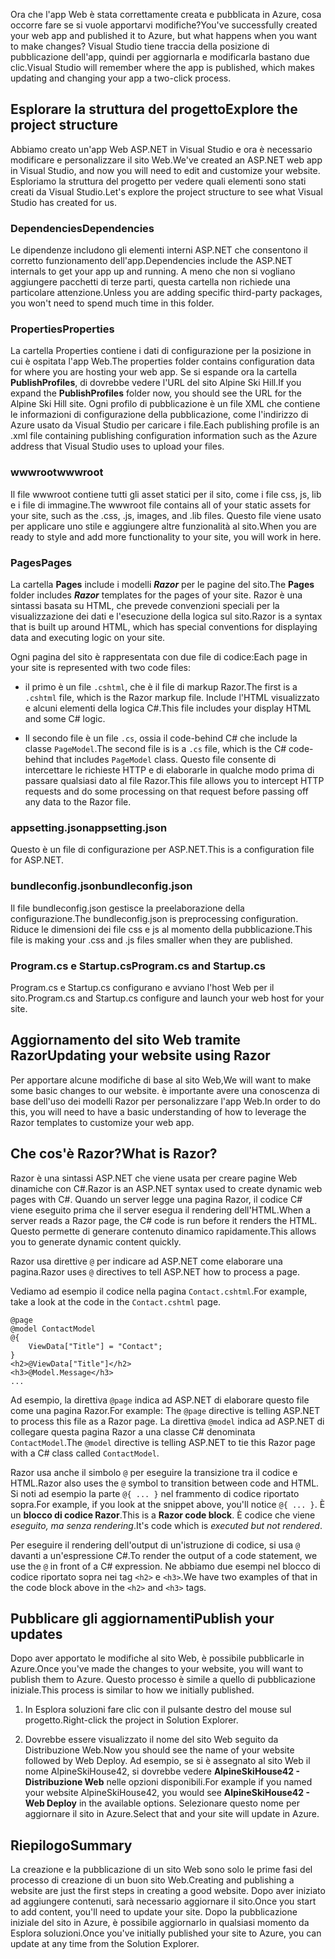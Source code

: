 <span data-ttu-id="b8f9c-101">Ora che l'app Web è stata correttamente creata e pubblicata in Azure, cosa occorre fare se si vuole apportarvi modifiche?</span><span class="sxs-lookup"><span data-stu-id="b8f9c-101">You've successfully created your web app and published it to Azure, but what happens when you want to make changes?</span></span> <span data-ttu-id="b8f9c-102">Visual Studio tiene traccia della posizione di pubblicazione dell'app, quindi per aggiornarla e modificarla bastano due clic.</span><span class="sxs-lookup"><span data-stu-id="b8f9c-102">Visual Studio will remember where the app is published, which makes updating and changing your app a two-click process.</span></span>

## <a name="explore-the-project-structure"></a><span data-ttu-id="b8f9c-103">Esplorare la struttura del progetto</span><span class="sxs-lookup"><span data-stu-id="b8f9c-103">Explore the project structure</span></span>

<span data-ttu-id="b8f9c-104">Abbiamo creato un'app Web ASP.NET in Visual Studio e ora è necessario modificare e personalizzare il sito Web.</span><span class="sxs-lookup"><span data-stu-id="b8f9c-104">We've created an ASP.NET web app in Visual Studio, and now you will need to edit and customize your website.</span></span> <span data-ttu-id="b8f9c-105">Esploriamo la struttura del progetto per vedere quali elementi sono stati creati da Visual Studio.</span><span class="sxs-lookup"><span data-stu-id="b8f9c-105">Let's explore the project structure to see what Visual Studio has created for us.</span></span>

### <a name="dependencies"></a><span data-ttu-id="b8f9c-106">Dependencies</span><span class="sxs-lookup"><span data-stu-id="b8f9c-106">Dependencies</span></span>

<span data-ttu-id="b8f9c-107">Le dipendenze includono gli elementi interni ASP.NET che consentono il corretto funzionamento dell'app.</span><span class="sxs-lookup"><span data-stu-id="b8f9c-107">Dependencies include the ASP.NET internals to get your app up and running.</span></span> <span data-ttu-id="b8f9c-108">A meno che non si vogliano aggiungere pacchetti di terze parti, questa cartella non richiede una particolare attenzione.</span><span class="sxs-lookup"><span data-stu-id="b8f9c-108">Unless you are adding specific third-party packages, you won't need to spend much time in this folder.</span></span>

### <a name="properties"></a><span data-ttu-id="b8f9c-109">Properties</span><span class="sxs-lookup"><span data-stu-id="b8f9c-109">Properties</span></span>

<span data-ttu-id="b8f9c-110">La cartella Properties contiene i dati di configurazione per la posizione in cui è ospitata l'app Web.</span><span class="sxs-lookup"><span data-stu-id="b8f9c-110">The properties folder contains configuration data for where you are hosting your web app.</span></span> <span data-ttu-id="b8f9c-111">Se si espande ora la cartella **PublishProfiles**, di dovrebbe vedere l'URL del sito Alpine Ski Hill.</span><span class="sxs-lookup"><span data-stu-id="b8f9c-111">If you expand the **PublishProfiles** folder now, you should see the URL for the Alpine Ski Hill site.</span></span> <span data-ttu-id="b8f9c-112">Ogni profilo di pubblicazione è un file XML che contiene le informazioni di configurazione della pubblicazione, come l'indirizzo di Azure usato da Visual Studio per caricare i file.</span><span class="sxs-lookup"><span data-stu-id="b8f9c-112">Each publishing profile is an .xml file containing publishing configuration information such as the Azure address that Visual Studio uses to upload your files.</span></span>

### <a name="wwwroot"></a><span data-ttu-id="b8f9c-113">wwwroot</span><span class="sxs-lookup"><span data-stu-id="b8f9c-113">wwwroot</span></span>

<span data-ttu-id="b8f9c-114">Il file wwwroot contiene tutti gli asset statici per il sito, come i file css, js, lib e i file di immagine.</span><span class="sxs-lookup"><span data-stu-id="b8f9c-114">The wwwroot file contains all of your static assets for your site, such as the .css, .js, images, and .lib files.</span></span> <span data-ttu-id="b8f9c-115">Questo file viene usato per applicare uno stile e aggiungere altre funzionalità al sito.</span><span class="sxs-lookup"><span data-stu-id="b8f9c-115">When you are ready to style and add more functionality to your site, you will work in here.</span></span>

### <a name="pages"></a><span data-ttu-id="b8f9c-116">Pages</span><span class="sxs-lookup"><span data-stu-id="b8f9c-116">Pages</span></span>

<span data-ttu-id="b8f9c-117">La cartella **Pages** include i modelli _**Razor**_ per le pagine del sito.</span><span class="sxs-lookup"><span data-stu-id="b8f9c-117">The **Pages** folder includes _**Razor**_ templates for the pages of your site.</span></span>
<span data-ttu-id="b8f9c-118">Razor è una sintassi basata su HTML, che prevede convenzioni speciali per la visualizzazione dei dati e l'esecuzione della logica sul sito.</span><span class="sxs-lookup"><span data-stu-id="b8f9c-118">Razor is a syntax that is built up around HTML, which has special conventions for displaying data and executing logic on your site.</span></span>

<span data-ttu-id="b8f9c-119">Ogni pagina del sito è rappresentata con due file di codice:</span><span class="sxs-lookup"><span data-stu-id="b8f9c-119">Each page in your site is represented with two code files:</span></span>

- <span data-ttu-id="b8f9c-120">il primo è un file `.cshtml`, che è il file di markup Razor.</span><span class="sxs-lookup"><span data-stu-id="b8f9c-120">The first is a `.cshtml` file, which is the Razor markup file.</span></span> <span data-ttu-id="b8f9c-121">Include l'HTML visualizzato e alcuni elementi della logica C#.</span><span class="sxs-lookup"><span data-stu-id="b8f9c-121">This file includes your display HTML and some C# logic.</span></span>

- <span data-ttu-id="b8f9c-122">Il secondo file è un file `.cs`, ossia il code-behind C# che include la classe `PageModel`.</span><span class="sxs-lookup"><span data-stu-id="b8f9c-122">The second file is is a `.cs` file, which is the C# code-behind that includes `PageModel` class.</span></span> <span data-ttu-id="b8f9c-123">Questo file consente di intercettare le richieste HTTP e di elaborarle in qualche modo prima di passare qualsiasi dato al file Razor.</span><span class="sxs-lookup"><span data-stu-id="b8f9c-123">This file allows you to intercept HTTP requests and do some processing on that request before passing off any data to the Razor file.</span></span>

### <a name="appsettingjson"></a><span data-ttu-id="b8f9c-124">appsetting.json</span><span class="sxs-lookup"><span data-stu-id="b8f9c-124">appsetting.json</span></span>

<span data-ttu-id="b8f9c-125">Questo è un file di configurazione per ASP.NET.</span><span class="sxs-lookup"><span data-stu-id="b8f9c-125">This is a configuration file for ASP.NET.</span></span>

### <a name="bundleconfigjson"></a><span data-ttu-id="b8f9c-126">bundleconfig.json</span><span class="sxs-lookup"><span data-stu-id="b8f9c-126">bundleconfig.json</span></span>

<span data-ttu-id="b8f9c-127">Il file bundleconfig.json gestisce la preelaborazione della configurazione.</span><span class="sxs-lookup"><span data-stu-id="b8f9c-127">The bundleconfig.json is preprocessing configuration.</span></span> <span data-ttu-id="b8f9c-128">Riduce le dimensioni dei file css e js al momento della pubblicazione.</span><span class="sxs-lookup"><span data-stu-id="b8f9c-128">This file is making your .css and .js files smaller when they are published.</span></span>

### <a name="programcs-and-startupcs"></a><span data-ttu-id="b8f9c-129">Program.cs e Startup.cs</span><span class="sxs-lookup"><span data-stu-id="b8f9c-129">Program.cs and Startup.cs</span></span>

<span data-ttu-id="b8f9c-130">Program.cs e Startup.cs configurano e avviano l'host Web per il sito.</span><span class="sxs-lookup"><span data-stu-id="b8f9c-130">Program.cs and Startup.cs configure and launch your web host for your site.</span></span>

## <a name="updating-your-website-using-razor"></a><span data-ttu-id="b8f9c-131">Aggiornamento del sito Web tramite Razor</span><span class="sxs-lookup"><span data-stu-id="b8f9c-131">Updating your website using Razor</span></span>

<span data-ttu-id="b8f9c-132">Per apportare alcune modifiche di base al sito Web,</span><span class="sxs-lookup"><span data-stu-id="b8f9c-132">We will want to make some basic changes to our website.</span></span> <span data-ttu-id="b8f9c-133">è importante avere una conoscenza di base dell'uso dei modelli Razor per personalizzare l'app Web.</span><span class="sxs-lookup"><span data-stu-id="b8f9c-133">In order to do this, you will need to have a basic understanding of how to leverage the Razor templates to customize your web app.</span></span>

## <a name="what-is-razor"></a><span data-ttu-id="b8f9c-134">Che cos'è Razor?</span><span class="sxs-lookup"><span data-stu-id="b8f9c-134">What is Razor?</span></span>

<span data-ttu-id="b8f9c-135">Razor è una sintassi ASP.NET che viene usata per creare pagine Web dinamiche con C#.</span><span class="sxs-lookup"><span data-stu-id="b8f9c-135">Razor is an ASP.NET syntax used to create dynamic web pages with C#.</span></span> <span data-ttu-id="b8f9c-136">Quando un server legge una pagina Razor, il codice C# viene eseguito prima che il server esegua il rendering dell'HTML.</span><span class="sxs-lookup"><span data-stu-id="b8f9c-136">When a server reads a Razor page, the C# code is run before it renders the HTML.</span></span> <span data-ttu-id="b8f9c-137">Questo permette di generare contenuto dinamico rapidamente.</span><span class="sxs-lookup"><span data-stu-id="b8f9c-137">This allows you to generate dynamic content quickly.</span></span>

<span data-ttu-id="b8f9c-138">Razor usa direttive `@` per indicare ad ASP.NET come elaborare una pagina.</span><span class="sxs-lookup"><span data-stu-id="b8f9c-138">Razor uses `@` directives to tell ASP.NET how to process a page.</span></span>

<span data-ttu-id="b8f9c-139">Vediamo ad esempio il codice nella pagina `Contact.cshtml`.</span><span class="sxs-lookup"><span data-stu-id="b8f9c-139">For example, take a look at the code in the `Contact.cshtml` page.</span></span>

```aspx-csharp
@page
@model ContactModel
@{
    ViewData["Title"] = "Contact";
}
<h2>@ViewData["Title"]</h2>
<h3>@Model.Message</h3>
...
```

<span data-ttu-id="b8f9c-140">Ad esempio, la direttiva `@page` indica ad ASP.NET di elaborare questo file come una pagina Razor.</span><span class="sxs-lookup"><span data-stu-id="b8f9c-140">For example: The `@page` directive is telling ASP.NET to process this file as a Razor page.</span></span>
<span data-ttu-id="b8f9c-141">La direttiva `@model` indica ad ASP.NET di collegare questa pagina Razor a una classe C# denominata `ContactModel`.</span><span class="sxs-lookup"><span data-stu-id="b8f9c-141">The `@model` directive is telling ASP.NET to tie this Razor page with a C# class called `ContactModel`.</span></span>

<span data-ttu-id="b8f9c-142">Razor usa anche il simbolo `@` per eseguire la transizione tra il codice e HTML.</span><span class="sxs-lookup"><span data-stu-id="b8f9c-142">Razor also uses the `@` symbol to transition between code and HTML.</span></span>
<span data-ttu-id="b8f9c-143">Si noti ad esempio la parte `@{ ... }` nel frammento di codice riportato sopra.</span><span class="sxs-lookup"><span data-stu-id="b8f9c-143">For example, if you look at the snippet above, you'll notice `@{ ... }`.</span></span> <span data-ttu-id="b8f9c-144">È un **blocco di codice Razor**.</span><span class="sxs-lookup"><span data-stu-id="b8f9c-144">This is a **Razor code block**.</span></span> <span data-ttu-id="b8f9c-145">È codice che viene _eseguito, ma senza rendering_.</span><span class="sxs-lookup"><span data-stu-id="b8f9c-145">It's code which is _executed but not rendered_.</span></span>

<span data-ttu-id="b8f9c-146">Per eseguire il rendering dell'output di un'istruzione di codice, si usa `@` davanti a un'espressione C#.</span><span class="sxs-lookup"><span data-stu-id="b8f9c-146">To render the output of a code statement, we use the `@` in front of a C# expression.</span></span> <span data-ttu-id="b8f9c-147">Ne abbiamo due esempi nel blocco di codice riportato sopra nei tag `<h2>` e `<h3>`.</span><span class="sxs-lookup"><span data-stu-id="b8f9c-147">We have two examples of that in the code block above in the `<h2>` and `<h3>` tags.</span></span>

## <a name="publish-your-updates"></a><span data-ttu-id="b8f9c-148">Pubblicare gli aggiornamenti</span><span class="sxs-lookup"><span data-stu-id="b8f9c-148">Publish your updates</span></span>

<span data-ttu-id="b8f9c-149">Dopo aver apportato le modifiche al sito Web, è possibile pubblicarle in Azure.</span><span class="sxs-lookup"><span data-stu-id="b8f9c-149">Once you've made the changes to your website, you will want to publish them to Azure.</span></span> <span data-ttu-id="b8f9c-150">Questo processo è simile a quello di pubblicazione iniziale.</span><span class="sxs-lookup"><span data-stu-id="b8f9c-150">This process is similar to how we initially published.</span></span>

1. <span data-ttu-id="b8f9c-151">In Esplora soluzioni fare clic con il pulsante destro del mouse sul progetto.</span><span class="sxs-lookup"><span data-stu-id="b8f9c-151">Right-click the project in Solution Explorer.</span></span>

1. <span data-ttu-id="b8f9c-152">Dovrebbe essere visualizzato il nome del sito Web seguito da Distribuzione Web.</span><span class="sxs-lookup"><span data-stu-id="b8f9c-152">Now you should see the name of your website followed by Web Deploy.</span></span> <span data-ttu-id="b8f9c-153">Ad esempio, se si è assegnato al sito Web il nome AlpineSkiHouse42, si dovrebbe vedere **AlpineSkiHouse42 - Distribuzione Web** nelle opzioni disponibili.</span><span class="sxs-lookup"><span data-stu-id="b8f9c-153">For example if you named your website AlpineSkiHouse42, you would see **AlpineSkiHouse42 - Web Deploy** in the available options.</span></span> <span data-ttu-id="b8f9c-154">Selezionare questo nome per aggiornare il sito in Azure.</span><span class="sxs-lookup"><span data-stu-id="b8f9c-154">Select that and your site will update in Azure.</span></span>

## <a name="summary"></a><span data-ttu-id="b8f9c-155">Riepilogo</span><span class="sxs-lookup"><span data-stu-id="b8f9c-155">Summary</span></span>

<span data-ttu-id="b8f9c-156">La creazione e la pubblicazione di un sito Web sono solo le prime fasi del processo di creazione di un buon sito Web.</span><span class="sxs-lookup"><span data-stu-id="b8f9c-156">Creating and publishing a website are just the first steps in creating a good website.</span></span> <span data-ttu-id="b8f9c-157">Dopo aver iniziato ad aggiungere contenuti, sarà necessario aggiornare il sito.</span><span class="sxs-lookup"><span data-stu-id="b8f9c-157">Once you start to add content, you'll need to update your site.</span></span> <span data-ttu-id="b8f9c-158">Dopo la pubblicazione iniziale del sito in Azure, è possibile aggiornarlo in qualsiasi momento da Esplora soluzioni.</span><span class="sxs-lookup"><span data-stu-id="b8f9c-158">Once you've initially published your site to Azure, you can update at any time from the Solution Explorer.</span></span>
